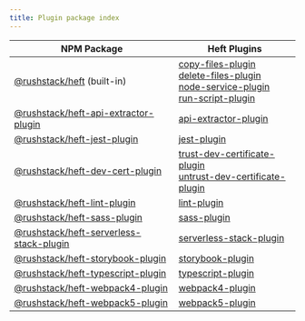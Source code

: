 ```yaml
---
title: Plugin package index
---
```


<!-- prettier-ignore-start -->
| NPM Package | Heft Plugins |
| --- | --- |
| [@rushstack/heft](https://github.com/microsoft/rushstack/tree/main/apps/heft) (built-in) | [copy-files-plugin](./copy-files.md) <br/> [delete-files-plugin](./delete-files.md) <br/> [node-service-plugin](./node-service.md) <br/> [run-script-plugin](./run-script.md) |
| [@rushstack/heft-api-extractor-plugin](https://github.com/microsoft/rushstack/blob/main/heft-plugins/heft-api-extractor-plugin) | [api-extractor-plugin](./api-extractor.md) |
| [@rushstack/heft-jest-plugin](https://github.com/microsoft/rushstack/blob/main/heft-plugins/heft-jest-plugin) | [jest-plugin](./jest.md) |
| [@rushstack/heft-dev-cert-plugin](https://github.com/microsoft/rushstack/tree/main/heft-plugins/heft-dev-cert-plugin) | [trust-dev-certificate-plugin](./dev-cert.md) <br/> [untrust-dev-certificate-plugin](./dev-cert.md) |
| [@rushstack/heft-lint-plugin](https://github.com/microsoft/rushstack/blob/main/heft-plugins/heft-lint-plugin) | [lint-plugin](./lint.md) |
| [@rushstack/heft-sass-plugin](https://github.com/microsoft/rushstack/blob/main/heft-plugins/heft-sass-plugin) | [sass-plugin](./sass.md) |
| [@rushstack/heft-serverless-stack-plugin](https://github.com/microsoft/rushstack/blob/main/heft-plugins/heft-serverless-stack-plugin) | [serverless-stack-plugin](./serverless-stack.md) |
| [@rushstack/heft-storybook-plugin](https://github.com/microsoft/rushstack/blob/main/heft-plugins/heft-storybook-plugin) | [storybook-plugin](./storybook.md) |
| [@rushstack/heft-typescript-plugin](https://github.com/microsoft/rushstack/blob/main/heft-plugins/heft-typescript-plugin) | [typescript-plugin](./typescript.md) |
| [@rushstack/heft-webpack4-plugin](https://github.com/microsoft/rushstack/blob/main/heft-plugins/heft-webpack4-plugin) | [webpack4-plugin](./webpack.md) |
| [@rushstack/heft-webpack5-plugin](https://github.com/microsoft/rushstack/blob/main/heft-plugins/heft-webpack5-plugin) | [webpack5-plugin](./webpack.md) |
<!-- prettier-ignore-end -->
